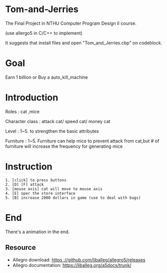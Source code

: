 # Tom-and-Jerries
The Final Project in NTHU Computer Program Design II course.

(use allergo5 in C/C++ to implement)

It suggests that install files and open "Tom_and_Jerries.cbp" on codeblock.

# Goal
Earn 1 billion or Buy a auto_kill_machine

# Introduction
Roles : cat ,mice

Character class : attack cat/ speed cat/ money cat

Level : 1~5. to strengthen the basic attributes

Furniture : 1~5. Furniture can help mice to prevent attack from cat,but # of furniture will increase the frequency for generating mice

# Instruction
    1. [click] to press buttons
    2. [D] [F] attack
    3. [mouse axis] cat will move to mouse axis
    4. [E] oper the store interface
    5. [B] increase 2000 dollars in game (use to deal with bugs)

# End
There's a animation in the end.

## Resource

- Allegro download: [https ://github.com/liballeg/allegro5/releases](https://github.com/liballeg/allegro5/releases)
- Allegro documentation: https://liballeg.org/a5docs/trunk/

